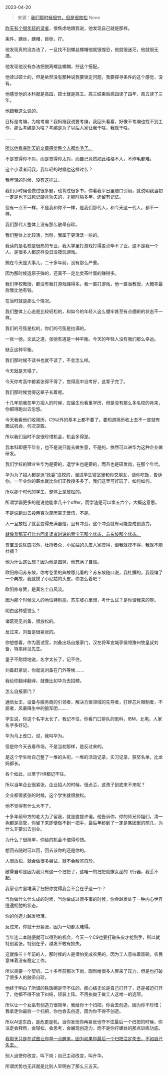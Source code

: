 2023-04-20

> 来源：[我们那时候很穷，但是很放松](http://mp.weixin.qq.com/s?__biz=MzU3NDc5Nzc0NQ==&amp;mid=2247523533&amp;idx=1&amp;sn=117cf8f00f23236f303244d059009510&amp;chksm=fd2e3e13ca59b7051b0c852bde8c1ce04824299b96aac1464723df056a0daf213cfa6e0a8b39&amp;scene=127#wechat_redirect)
> None

[昨天有个很年轻的读者](http://mp.weixin.qq.com/s?__biz=MzU0MjYwNDU2Mw==&mid=2247510578&idx=1&sn=a0a64478bdde467dfe24dab1f0e31cc7&chksm=fb1ac64ecc6d4f58eeca89c4bf2d06f86a4ec6c38dcebf9b644911d91a185f570f3b23126988&scene=21#wechat_redirect)，很焦虑地跟我说，他发现自己就是那样。  

条件，螺丝，螺帽，目标，拧。

他发现真的没办法了，一旦找不到螺丝螺帽他就很惶恐，他就很迷茫，他就很无措。

他发现他没有办法把脱离螺丝螺帽，拧这个搭配。  

他读过硕士的，但是依然没有那种说我要锁定问题，我要探寻条件的这个感觉，没有。

他感觉他的本科就是高四，硕士就是高五。高三结束后高四读了四年，高五读了三年。

他跟我这么说的。

目标是考编，为啥考编？我妈跟我说要考编，我回头看看，好像不考编也找不到工作，那么考编是为啥？考编是为了以后人家让我干啥，我就干啥。

........

[所以他看完昨天的文章感觉整个人都炸毛了。](http://mp.weixin.qq.com/s?__biz=MzU0MjYwNDU2Mw==&mid=2247510578&idx=1&sn=a0a64478bdde467dfe24dab1f0e31cc7&chksm=fb1ac64ecc6d4f58eeca89c4bf2d06f86a4ec6c38dcebf9b644911d91a185f570f3b23126988&scene=21#wechat_redirect)  

不是觉得你不对，而是觉得你太对，而自己竟然如此格格不入，不炸毛都难。  

这个小读者问我，我年轻的时候也这样过么？  

我年轻的时候，没有这样过。

我们小时候也做过很多题，也背过很多书，你看我平日里随口引用，就说明我当初一定是也下过死记硬背功夫的，才能时隔多年，还留有记忆。

但有一点不一样，不是我和你不一样，是我们那代人，和今天这一代人，都不一样。  

我们那代人整体上没有那么敝帚自珍。

我们整体上比较活，当然，我属于更活泛一些的。  

我读的是名校是很热的专业，我大学里打游戏打得差点毕不了业，这不是我一个人，是很多人都这样没日没夜玩游戏。

搁在今天是大事儿，二十多年前，没有那么严重。  

因为那时候造原子弹的，还真不一定比卖茶叶蛋的赚得多。

我们学校教授，都没有我打游戏赚得多。我一直打游戏，他一直当教授，大概率最后我比他有钱。

在当时就是那么个情况。

我们整体上心态是比较轻松的，和如今的年轻人这么绷牢甚至有点绷断的状态不一样。  

我们的弓弦是松的，你们的弓弦是拉满的。  

一张一弛，文武之道，张弛有道是一种平衡。今天的年轻人没有我们那么幸运。

缺乏这种平衡。  

我们那时候不读书也就不读了，不会怎么样。

今天就是天塌了。  

今天你考高中都紧张得不得了，觉得高中没考好，这辈子完了。  

我们那时候觉得这辈子长着呢。  

十几年前我在甲方招人的时候，应届生也看重学历，但是没有那么多名校的肯来，你都得跑出去忽悠。

今天我看他们收简历，C9以外的基本上都不要了。要知道简历收上去不一定就有面试机会，何况录取。

所以我们当时不是很珍惜机会，机会多得是。  

我本科即便不毕业，也不是说只能去做生意，不是的，依然可以进华为这种企业做研发。  

我们学校的肄业生华为是要的，退学生也是要的，而且也是研发岗，在那个年代。  

华为为了招人都是派“政委”进校的，溜进学生寝室里和你交朋友，请你吃饭，告诉你，一毕业你的薪水就比你们正教授多多了，我们这里可好玩了，如何如何。  

所以那个时代的学生，整体上是放松的。  

所谓学霸更多的是说他能拿几十个offer，而学渣是可以拿五六个，大概这意思。  

不是说跑出去投两百次简历杳无音讯，不是。

人一旦放松了就会变得充满自信，且有冲劲，这个冲劲就有可能变成创造力。  

[就像我那天打比方回复读者时说的贾宝玉那个状态，苏东坡那个状态。  
](http://mp.weixin.qq.com/s?__biz=MzU0MjYwNDU2Mw==&mid=2247510572&idx=2&sn=6e66f82cd6cf10502995d490734b3382&chksm=fb1ac650cc6d4f46f409d26b3030614d2fa8d7a3f38a09965444aaebc891146b1ff7ade138d2&scene=21#wechat_redirect)

贾宝玉说除四书外，杜撰者众，小尼姑的头皮人家摸得，偏我就摸不得，我就不能杜撰？  

他为什么这么想？因为他是国舅，他充满了自信。

欧阳修问苏东坡，你考卷里的典故哪儿看的？苏东坡随口说，我杜撰的，我现编了一个典故，我就摸了小尼姑的头皮，你怎么着吧？  

欧阳修夸赞，是真名士自风流。

因为那个时候文人的地位特别高，苏东坡心里想，考什么试？是你请我来的呀。  

明白这种感觉么？  

诸葛亮见刘备，很放松的。

反过来，刘备是很紧张的。

你想想看，作为面试官，刘备出场自报家门，汉左将军宜城亭侯领豫州牧皇叔刘备，特来拜见先生。

童子不耐烦地说，名字太长了，记不住。  

刘备赶紧说，你就说刘备在门外等候.......

我给你翻译翻译，就像比如华为去招聘。

怎么自报家门？

通信女王，设备与服务商的引领者，解决方案领域的先导者，打碎芯片限制者，不屈者，风暴降生中的狼军团........  

学生说，你这个名字太长了，我记不住，你看门口排队的思科，IBM，北电，人家名字多好记。  

华为马上改口，说，我叫华为。

但是你今天去看市场，不是当初那样，是反过来的。  

是这个学生给自己整了一堆的头衔，一堆的活动记录，实习记录，获奖名单，比龙妈都长。

各个如此，以至于HR都记不住。

所以当年企业很紧张，企业招人的时候，很忐忑，这孩子到底来不来呢？  

企业都很紧张的时候，这个学生就很放松。

他不觉得有什么大不了。  

十多年前甲方的老大为了留我，就是直接许诺。他告诉你，你的师兄师姐们，清一色都是高管，你留下来即便做不到一把手，最后年龄到了一定是集团里的前几，为什么非要出去创业。

为什么？很简单，你给的机会不值得珍惜。  

想回去随时可以回，回去该你的还是你的。  

人很放松，就会做很多尝试。就不会敝帚自珍。  

敝帚自珍是因为我只有这一个扫把了，这唯一的扫把就像女巫的飞行器，我丢不起。

我家仓库里堆满了扫把你觉得我会不会在乎这一个？  

当你做什么什么成的时候，当你做成过很多事的时候，你会越发处于一种内心世界逍遥松弛的状态。  

你的创造力越发喷薄。

反过来，你就十分紧张，因为一切都太难得。  

当年连二本随便就可以得到的机会，今天一个C9也要打破头皮才抢到手，所以就特别紧张，特别在乎，越发不敢有损失。  

这就像三十年前的人，那时候的人是很怕变成农民的，因为工人意味着饭碗，农民意味着没有稳定工作。

所以需要一个契机，二十多年前那次下岗，固然给很多人带来了压力，但是也打破了很多人的敝帚自珍。  

他终于明白了所谓的铁饭碗是守不住的，那心结无论是自己打开了，还是被迫打开了，他都不得不放下纠结，轻装上阵。不再执拗于做工人这唯一的选项。  

所以让一个女巫有创造力很简单，我给你十个扫把，你会去创造，因为你不珍惜；我拿走你最后一个扫把，你也会去创造，因为你不得不创造。

所以AI这东西，是危更是机。当你发现你再紧张也守不住最后一个扫把的时候，你注定会释然，会轻松，会思考，会展现创造力，而不是你拧螺丝的那点训练功底。

[我那天只是在试图让你早一点醒来，因为如果你最后一个扫把注定失去，不如自己失去。  
](http://mp.weixin.qq.com/s?__biz=Mzg4MTg2MzU3Mg==&mid=2247483916&idx=1&sn=b87bf615aaa5aa31c60b268b3f02274f&chksm=cf5e3cf7f829b5e12c95e91af6cdd8e75d65592d47f8f2c5d5a62d6cb6b4e68f28fccb9949bc&scene=21#wechat_redirect)

别人迫使你改变，叫下岗；自己主动改变，叫升华。

所谓优势也无非就是比别人早明白了那么三五天。


